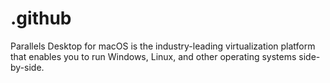 # .github
Parallels Desktop for macOS is the industry-leading virtualization platform that enables you to run Windows, Linux, and other operating systems side-by-side.
